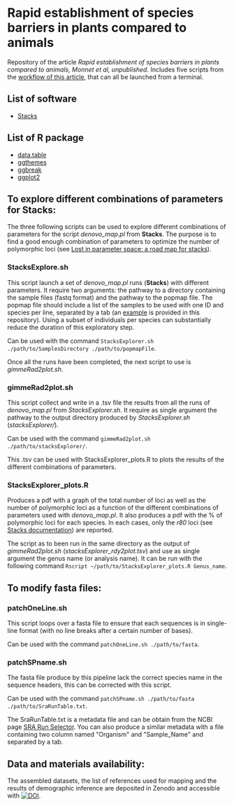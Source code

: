 # Rapid establishment of species barriers in plants compared to animals
Repository of the article *Rapid establishment of species barriers in plants compared to animals, Monnet et al, unpublished*.
Includes five scripts from the [workflow of this article](https://github.com/Ladarwall/Greenworld/blob/main/workflow_diagram.pdf), that can all be launched from a terminal.

## List of software
- [Stacks](https://catchenlab.life.illinois.edu/stacks/)
## List of R package
- [data.table](https://rdrr.io/cran/data.table/)
- [ggthemes](https://cran.r-project.org/web/packages/ggthemes/index.html)
- [ggbreak](https://github.com/YuLab-SMU/ggbreak)
- [ggplot2](https://ggplot2.tidyverse.org/)


## To explore different combinations of parameters for **Stacks**:
The three following scripts can be used to explore different combinations of parameters for the script *denovo_map.pl* from **Stacks**.
The purpose is to find a good enough combination of parameters to optimize the number of polymorphic loci (see [Lost in parameter space: a road map for stacks](https://doi.org/10.1111/2041-210X.12775)).

### StacksExplore.sh
This script launch a set of *denovo_map.pl* runs (**Stacks**) with different parameters. It require two arguments: the pathway to a directory containing the sample files (fastq format) and the pathway to the popmap file.
The popmap file should include a list of the samples to be used with one ID and species per line, separated by a tab (an [example](https://github.com/Ladarwall/Greenworld/blob/main/popmap_file_example.txt) is provided in this repository).
Using a subset of individuals per species can substantially reduce the duration of this exploratory step.

Can be used with the command `StacksExplorer.sh ./path/to/SamplesDirectory ./path/to/popmapFile`.

Once all the runs have been completed, the next script to use is *gimmeRad2plot.sh*.

### gimmeRad2plot.sh
This script collect and write in a .tsv file the results from all the runs of *denovo_map.pl* from *StacksExplorer.sh*.
It require as single argument the pathway to the output directory produced by *StacksExplorer.sh* (*stacksExplorer/*).

Can be used with the command `gimmeRad2plot.sh ./path/to/stacksExplorer/`.

This .tsv can be used with StacksExplorer_plots.R to plots the results of the different combinations of parameters.

### StacksExplorer_plots.R
Produces a pdf with a graph of the total number of loci as well as the number of polymorphic loci as a function of the different combinations of parameters used with *denovo_map.pl*.
It also produces a pdf with the % of polymorphic loci for each species. In each cases, only the *r80* loci (see [Stacks documentation](https://catchenlab.life.illinois.edu/stacks/)) are reported.

The script as to been run in the same directory as the output of *gimmeRad2plot.sh* (*stacksExplorer_rdy2plot.tsv*) and use as single argument the genus name (or analysis name). It can be run with the following command `Rscript ~/path/to/StacksExplorer_plots.R Genus_name`.


## To modify fasta files:
### patchOneLine.sh
This script loops over a fasta file to ensure that each sequences is in single-line format (with no line breaks after a certain number of bases).

Can be used with the command `patchOneLine.sh ./path/to/fasta`.

### patchSPname.sh
The fasta file produce by this pipeline lack the correct species name in the sequence headers, this can be corrected with this script.

Can be used with the command `patchSPname.sh ./path/to/fasta ./path/to/SraRunTable.txt`.

The SraRunTable.txt is a metadata file and can be obtain from the NCBI page [SRA Run Selector](https://www-ncbi-nlm-nih-gov.inee.bib.cnrs.fr/Traces/study/). You can also produce a similar metadata with a file containing two column named "Organism" and "Sample_Name" and separated by a tab.

## Data and materials availability:
The assembled datasets, the list of references used for mapping and the results of demographic inference are deposited in Zenodo and accessible with 
[![DOI](https://zenodo.org/badge/DOI/10.5281/zenodo.8028615.svg)](https://doi.org/10.5281/zenodo.8028615).
